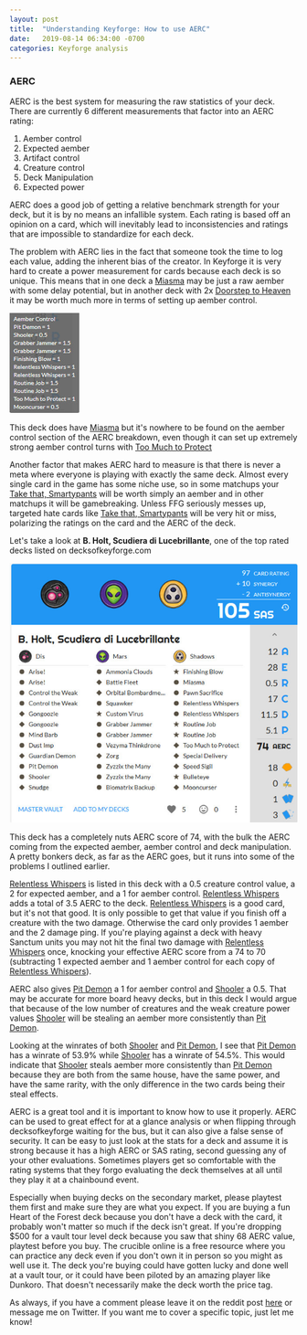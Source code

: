 ```yaml
---
layout: post
title:  "Understanding Keyforge: How to use AERC"
date:   2019-08-14 06:34:00 -0700
categories: Keyforge analysis
---
```


### AERC

AERC is the best system for measuring the raw statistics of your deck. There are currently 6 different measurements that factor into an AERC rating:
1. Aember control
2. Expected aember
3. Artifact control
4. Creature control
5. Deck Manipulation
6. Expected power

AERC does a good job of getting a relative benchmark strength for your deck, but it is by no means an infallible system. Each rating is based off an opinion on a card, which will inevitably lead to inconsistencies and ratings that are impossible to standardize for each deck.

The problem with AERC lies in the fact that someone took the time to log each value, adding the inherent bias of the creator. In Keyforge it is very hard to create a power measurement for cards because each deck is so unique. This means that in one deck a [Miasma](https://keyforge-compendium.com/sets/2-aoa/cards/274-miasma) may be just a raw aember with some delay potential, but in another deck with 2x [Doorstep to Heaven](https://keyforge-compendium.com/sets/2-aoa/cards/231-doorstep-to-heaven) it may be worth much more in terms of setting up aember control.

![This deck does have Miasma but it's nowhere to be found on the aember control section of the AERC breakdown](/Images/AERCart2.png)

This deck does have [Miasma](https://keyforge-compendium.com/sets/2-aoa/cards/274-miasma) but it's nowhere to be found on the aember control section of the AERC breakdown, even though it can set up extremely strong aember control turns with [Too Much to Protect](https://keyforge-compendium.com/sets/2-aoa/cards/298-too-much-to-protect)

Another factor that makes AERC hard to measure is that there is never a meta where everyone is playing with exactly the same deck. Almost every single card in the game has some niche use, so in some matchups your [Take that, Smartypants](https://keyforge-compendium.com/sets/2-aoa/cards/50-take-that-smartypants) will be worth simply an aember and in other matchups it will be gamebreaking. Unless FFG seriously messes up, targeted hate cards like [Take that, Smartypants](https://keyforge-compendium.com/sets/2-aoa/cards/50-take-that-smartypants) will be very hit or miss, polarizing the ratings on the card and the AERC of the deck.

Let's take a look at **B. Holt, Scudiera di Lucebrillante**, one of the top rated decks listed on decksofkeyforge.com

![B. Holt, Scudiera di Lucebrillante](/Images/AERCart1.png)

This deck has a completely nuts AERC score of 74, with the bulk the AERC coming from the expected aember, aember control and deck manipulation. A pretty bonkers deck, as far as the AERC goes, but it runs into some of the problems I outlined earlier.

[Relentless Whispers](https://keyforge-compendium.com/sets/1-cota/cards/281-relentless-whispers) is listed in this deck with a 0.5 creature control value, a 2 for expected aember, and a 1 for aember control. [Relentless Whispers](https://keyforge-compendium.com/sets/1-cota/cards/281-relentless-whispers) adds a total of 3.5 AERC to the deck. [Relentless Whispers](https://keyforge-compendium.com/sets/1-cota/cards/281-relentless-whispers) is a good card, but it's not that good. It is only possible to get that value if you finish off a creature with the two damage. Otherwise the card only provides 1 aember and the 2 damage ping. If you're playing against a deck with heavy Sanctum units you may not hit the final two damage with [Relentless Whispers](https://keyforge-compendium.com/sets/1-cota/cards/281-relentless-whispers) once, knocking your effective AERC score from a 74 to 70 (subtracting 1 expected aember and 1 aember control for each copy of [Relentless Whispers](https://keyforge-compendium.com/sets/1-cota/cards/281-relentless-whispers)).

AERC also gives [Pit Demon](https://keyforge-compendium.com/sets/1-cota/cards/92-pit-demon) a 1 for aember control and [Shooler](https://keyforge-compendium.com/sets/2-aoa/cards/64-shooler) a 0.5. That may be accurate for more board heavy decks, but in this deck I would argue that because of the low number of creatures and the weak creature power values [Shooler](https://keyforge-compendium.com/sets/2-aoa/cards/64-shooler) will be stealing an aember more consistently than [Pit Demon](https://keyforge-compendium.com/sets/1-cota/cards/92-pit-demon).

Looking at the winrates of both [Shooler](https://keyforge-compendium.com/sets/2-aoa/cards/64-shooler) and [Pit Demon](https://keyforge-compendium.com/sets/1-cota/cards/92-pit-demon), I see that [Pit Demon](https://keyforge-compendium.com/sets/1-cota/cards/92-pit-demon) has a winrate of 53.9% while [Shooler](https://keyforge-compendium.com/sets/2-aoa/cards/64-shooler) has a winrate of 54.5%. This would indicate that [Shooler](https://keyforge-compendium.com/sets/2-aoa/cards/64-shooler) steals aember more consistently than [Pit Demon](https://keyforge-compendium.com/sets/1-cota/cards/92-pit-demon) because they are both from the same house, have the same power, and have the same rarity, with the only difference in the two cards being their steal effects.

AERC is a great tool and it is important to know how to use it properly. AERC can be used to great effect for at a glance analysis or when flipping through decksofkeyforge waiting for the bus, but it can also give a false sense of security. It can be easy to just look at the stats for a deck and assume it is strong because it has a high AERC or SAS rating, second guessing any of your other evaluations. Sometimes players get so comfortable with the rating systems that they forgo evaluating the deck themselves at all until they play it at a chainbound event.

Especially when buying decks on the secondary market, please playtest them first and make sure they are what you expect. If you are buying a fun Heart of the Forest deck because you don't have a deck with the card, it probably won't matter so much if the deck isn't great. If you're dropping $500 for a vault tour level deck because you saw that shiny 68 AERC value, playtest before you buy. The crucible online is a free resource where you can practice any deck even if you don't own it in person so you might as well use it. The deck you're buying could have gotten lucky and done well at a vault tour, or it could have been piloted by an amazing player like Dunkoro. That doesn't necessarily make the deck worth the price tag.

As always, if you have a comment please leave it on the reddit post [here](https://www.reddit.com/r/KeyforgeGame/comments/cr0h6u/understanding_keyforge_how_to_use_aerc/) or message me on Twitter. If you want me to cover a specific topic, just let me know!
